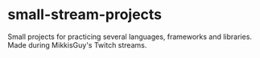 # small-stream-projects
Small projects for practicing several languages, frameworks and libraries. Made during MikkisGuy's Twitch streams.
